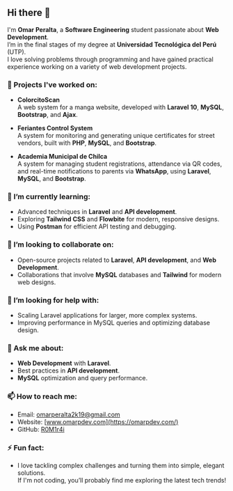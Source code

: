 ## Hi there 👋

I'm **Omar Peralta**, a **Software Engineering** student passionate about **Web Development**.  
I’m in the final stages of my degree at **Universidad Tecnológica del Perú** (UTP).  
I love solving problems through programming and have gained practical experience working on a variety of web development projects.

### 🔭 Projects I've worked on:
- **ColorcitoScan**  
  A web system for a manga website, developed with **Laravel 10**, **MySQL**, **Bootstrap**, and **Ajax**.
  
- **Feriantes Control System**  
  A system for monitoring and generating unique certificates for street vendors, built with **PHP**, **MySQL**, and **Bootstrap**.
  
- **Academia Municipal de Chilca**  
  A system for managing student registrations, attendance via QR codes, and real-time notifications to parents via **WhatsApp**, using **Laravel**, **MySQL**, and **Bootstrap**.

### 🌱 I’m currently learning:
- Advanced techniques in **Laravel** and **API development**.  
- Exploring **Tailwind CSS** and **Flowbite** for modern, responsive designs.  
- Using **Postman** for efficient API testing and debugging.

### 👯 I’m looking to collaborate on:
- Open-source projects related to **Laravel**, **API development**, and **Web Development**.  
- Collaborations that involve **MySQL** databases and **Tailwind** for modern web designs.

### 🤔 I’m looking for help with:
- Scaling Laravel applications for larger, more complex systems.  
- Improving performance in MySQL queries and optimizing database design.

### 💬 Ask me about:
- **Web Development** with **Laravel**.  
- Best practices in **API development**.  
- **MySQL** optimization and query performance.

### 📫 How to reach me:
- Email: [omarperalta2k19@gmail.com](mailto:omarperalta2k19@gmail.com)  
- Website: [www.omarpdev.com](https://omarpdev.com/)  
- GitHub: [R0M1r4i](https://github.com/R0M1r4i)



### ⚡ Fun fact:
- I love tackling complex challenges and turning them into simple, elegant solutions.  
If I'm not coding, you’ll probably find me exploring the latest tech trends!
